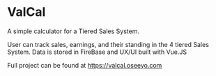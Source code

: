 # ValCal
A simple calculator for a Tiered Sales System.

User can track sales, earnings, and their standing in the 4 tiered Sales System. Data is stored in FireBase and UX/UI built with Vue.JS

Full project can be found at https://valcal.oseeyo.com
